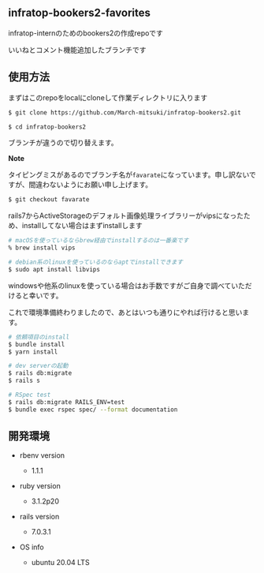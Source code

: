 ## infratop-bookers2-favorites
infratop-internのためのbookers2の作成repoです

いいねとコメント機能追加したブランチです

## 使用方法
まずはこのrepoをlocalにcloneして作業ディレクトリに入ります

```bash
$ git clone https://github.com/March-mitsuki/infratop-bookers2.git

$ cd infratop-bookers2
```

ブランチが違うので切り替えます。

**Note**

タイピングミスがあるのでブランチ名が`favarate`になっています。申し訳ないですが、間違わないようにお願い申し上げます。

```bash
$ git checkout favarate
```

rails7からActiveStorageのデフォルト画像処理ライブラリーがvipsになったため、installしてない場合はまずinstallします
```bash
# macOSを使っているならbrew経由でinstallするのは一番楽です
% brew install vips

# debian系のlinuxを使っているのならaptでinstallできます
$ sudo apt install libvips
```
windowsや他系のlinuxを使っている場合はお手数ですがご自身で調べていただけると幸いです。

これで環境準備終わりましたので、あとはいつも通りにやれば行けると思います。
```bash
# 依頼項目のinstall
$ bundle install
$ yarn install

# dev serverの起動
$ rails db:migrate
$ rails s

# RSpec test
$ rails db:migrate RAILS_ENV=test
$ bundle exec rspec spec/ --format documentation
```

## 開発環境
* rbenv version
    * 1.1.1

* ruby version
    * 3.1.2p20

* rails version
    * 7.0.3.1

* OS info
    * ubuntu 20.04 LTS
